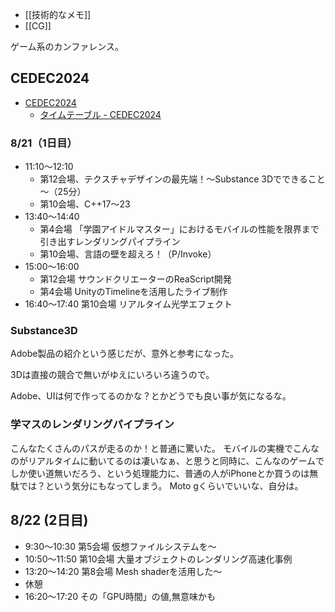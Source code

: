- [[技術的なメモ]]
- [[CG]]

ゲーム系のカンファレンス。

## CEDEC2024

- [CEDEC2024](https://cedec.cesa.or.jp/2024/)
  - [タイムテーブル - CEDEC2024](https://cedec.cesa.or.jp/2024/timetable/)

### 8/21（1日目）

- 11:10〜12:10
  - 第12会場、テクスチャデザインの最先端！～Substance 3Dでできること～（25分）
  - 第10会場、C++17〜23
- 13:40〜14:40
  - 第4会場 「学園アイドルマスター」におけるモバイルの性能を限界まで引き出すレンダリングパイプライン
  - 第10会場、言語の壁を超えろ！（P/Invoke）
- 15:00〜16:00
  - 第12会場 サウンドクリエーターのReaScript開発 
  - 第4会場 UnityのTimelineを活用したライブ制作
- 16:40〜17:40 第10会場 リアルタイム光学エフェクト


### Substance3D

Adobe製品の紹介という感じだが、意外と参考になった。

3Dは直接の競合で無いがゆえにいろいろ違うので。

Adobe、UIは何で作ってるのかな？とかどうでも良い事が気になるな。

### 学マスのレンダリングパイプライン

こんなたくさんのパスが走るのか！と普通に驚いた。
モバイルの実機でこんなのがリアルタイムに動いてるのは凄いなぁ、と思うと同時に、こんなのゲームでしか使い道無いだろう、という処理能力に、普通の人がiPhoneとか買うのは無駄では？という気分にもなってしまう。
Moto gくらいでいいな、自分は。

## 8/22 (2日目)

- 9:30〜10:30 第5会場 仮想ファイルシステムを〜
- 10:50〜11:50 第10会場 大量オブジェクトのレンダリング高速化事例
- 13:20〜14:20 第8会場 Mesh shaderを活用した〜
- 休憩
- 16:20〜17:20 その「GPU時間」の値,無意味かも